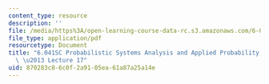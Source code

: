 ```yaml
---
content_type: resource
description: ''
file: /media/https%3A/open-learning-course-data-rc.s3.amazonaws.com/6-041sc-probabilistic-systems-analysis-and-applied-probability-fall-2013/870283c86c0f2a9105ea61a87a25a14e_MIT6_041SCF13_lec17_300k.mp4.pdf
file_type: application/pdf
resourcetype: Document
title: "6.041SC Probabilistic Systems Analysis and Applied Probability, Fall 2013Transcript\
  \ \u2013 Lecture 17"
uid: 870283c8-6c0f-2a91-05ea-61a87a25a14e
---
```

